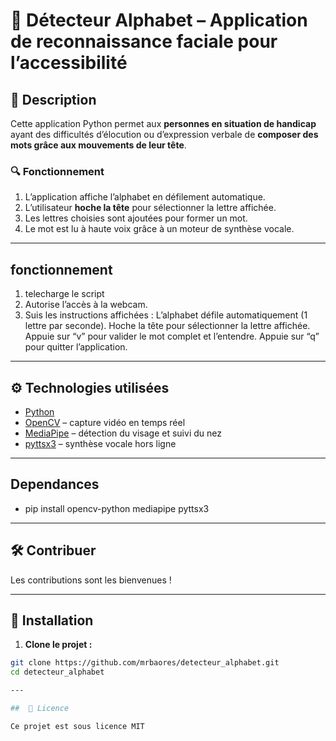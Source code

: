 # 🧠 Détecteur Alphabet – Application de reconnaissance faciale pour l’accessibilité

## 📌 Description

Cette application Python permet aux **personnes en situation de handicap** ayant des difficultés d’élocution ou d’expression verbale de **composer des mots grâce aux mouvements de leur tête**.

### 🔍 Fonctionnement

1. L’application affiche l’alphabet en défilement automatique.
2. L’utilisateur **hoche la tête** pour sélectionner la lettre affichée.
3. Les lettres choisies sont ajoutées pour former un mot.
4. Le mot est lu à haute voix grâce à un moteur de synthèse vocale.

---
## fonctionnement 
1. telecharge le script
2. Autorise l’accès à la webcam.
3. Suis les instructions affichées :
    L’alphabet défile automatiquement (1 lettre par seconde).
    Hoche la tête pour sélectionner la lettre affichée.
    Appuie sur “v” pour valider le mot complet et l’entendre.
    Appuie sur “q” pour quitter l’application.

---
## ⚙️ Technologies utilisées

- [Python](https://www.python.org/)  
- [OpenCV](https://opencv.org/) – capture vidéo en temps réel  
- [MediaPipe](https://google.github.io/mediapipe/) – détection du visage et suivi du nez  
- [pyttsx3](https://pypi.org/project/pyttsx3/) – synthèse vocale hors ligne

---
 ## Dependances 
- pip install opencv-python mediapipe pyttsx3

---

 ## 🛠️ Contribuer
 Les contributions sont les bienvenues !

---
## 🚀 Installation

1. **Clone le projet :**

```bash
git clone https://github.com/mrbaores/detecteur_alphabet.git
cd detecteur_alphabet

---

##  📄 Licence

Ce projet est sous licence MIT


